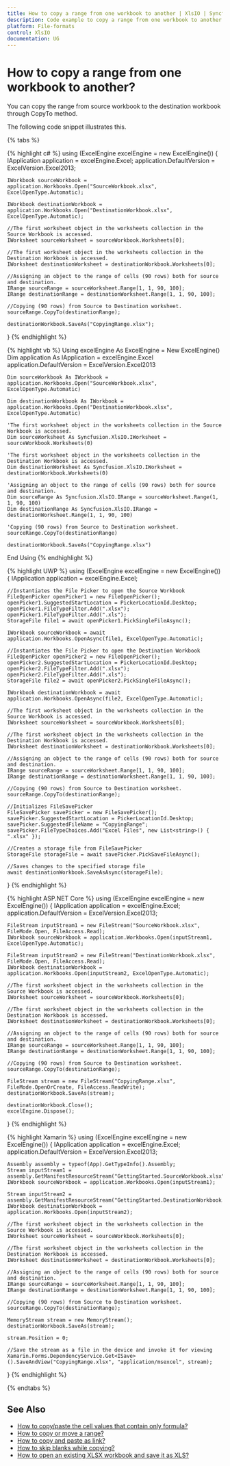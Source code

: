 ```yaml
---
title: How to copy a range from one workbook to another | XlsIO | Syncfusion
description: Code example to copy a range from one workbook to another using Syncfusion .NET Excel library (XlsIO).
platform: File-formats
control: XlsIO
documentation: UG
---
```


# How to copy a range from one workbook to another?

You can copy the range from source workbook to the destination workbook through CopyTo method. 

The following code snippet illustrates this.

{% tabs %}  

{% highlight c# %}
using (ExcelEngine excelEngine = new ExcelEngine())
{
    IApplication application = excelEngine.Excel;
    application.DefaultVersion = ExcelVersion.Excel2013;

    IWorkbook sourceWorkbook = application.Workbooks.Open("SourceWorkbook.xlsx", ExcelOpenType.Automatic);

    IWorkbook destinationWorkbook = application.Workbooks.Open("DestinationWorkbook.xlsx", ExcelOpenType.Automatic);

    //The first worksheet object in the worksheets collection in the Source Workbook is accessed.
    IWorksheet sourceWorksheet = sourceWorkbook.Worksheets[0];

    //The first worksheet object in the worksheets collection in the Destination Workbook is accessed.
    IWorksheet destinationWorksheet = destinationWorkbook.Worksheets[0];

    //Assigning an object to the range of cells (90 rows) both for source and destination.
    IRange sourceRange = sourceWorksheet.Range[1, 1, 90, 100];
    IRange destinationRange = destinationWorksheet.Range[1, 1, 90, 100];

    //Copying (90 rows) from Source to Destination worksheet.
    sourceRange.CopyTo(destinationRange);

    destinationWorkbook.SaveAs("CopyingRange.xlsx");
}
{% endhighlight %}


{% highlight vb %}
Using excelEngine As ExcelEngine = New ExcelEngine()
    Dim application As IApplication = excelEngine.Excel
    application.DefaultVersion = ExcelVersion.Excel2013

    Dim sourceWorkbook As IWorkbook = application.Workbooks.Open("SourceWorkbook.xlsx", ExcelOpenType.Automatic)

    Dim destinationWorkbook As IWorkbook = application.Workbooks.Open("DestinationWorkbook.xlsx", ExcelOpenType.Automatic)

    'The first worksheet object in the worksheets collection in the Source Workbook is accessed.
    Dim sourceWorksheet As Syncfusion.XlsIO.IWorksheet = sourceWorkbook.Worksheets(0)

    'The first worksheet object in the worksheets collection in the Destination Workbook is accessed.
    Dim destinationWorksheet As Syncfusion.XlsIO.IWorksheet = destinationWorkbook.Worksheets(0)

    'Assigning an object to the range of cells (90 rows) both for source and destination.
    Dim sourceRange As Syncfusion.XlsIO.IRange = sourceWorksheet.Range(1, 1, 90, 100)
    Dim destinationRange As Syncfusion.XlsIO.IRange = destinationWorksheet.Range(1, 1, 90, 100)

    'Copying (90 rows) from Source to Destination worksheet.
    sourceRange.CopyTo(destinationRange)

    destinationWorkbook.SaveAs("CopyingRange.xlsx")
End Using
{% endhighlight %}

{% highlight UWP %}
using (ExcelEngine excelEngine = new ExcelEngine())
{
    IApplication application = excelEngine.Excel;

    //Instantiates the File Picker to open the Source Workbook
    FileOpenPicker openPicker1 = new FileOpenPicker();
    openPicker1.SuggestedStartLocation = PickerLocationId.Desktop;
    openPicker1.FileTypeFilter.Add(".xlsx");
    openPicker1.FileTypeFilter.Add(".xls");
    StorageFile file1 = await openPicker1.PickSingleFileAsync();

    IWorkbook sourceWorkbook = await application.Workbooks.OpenAsync(file1, ExcelOpenType.Automatic);

    //Instantiates the File Picker to open the Destination Workbook
    FileOpenPicker openPicker2 = new FileOpenPicker();
    openPicker2.SuggestedStartLocation = PickerLocationId.Desktop;
    openPicker2.FileTypeFilter.Add(".xlsx");
    openPicker2.FileTypeFilter.Add(".xls");
    StorageFile file2 = await openPicker2.PickSingleFileAsync();

    IWorkbook destinationWorkbook = await application.Workbooks.OpenAsync(file2, ExcelOpenType.Automatic);

    //The first worksheet object in the worksheets collection in the Source Workbook is accessed.
    IWorksheet sourceWorksheet = sourceWorkbook.Worksheets[0];

    //The first worksheet object in the worksheets collection in the Destination Workbook is accessed.
    IWorksheet destinationWorksheet = destinationWorkbook.Worksheets[0];

    //Assigning an object to the range of cells (90 rows) both for source and destination.
    IRange sourceRange = sourceWorksheet.Range[1, 1, 90, 100];
    IRange destinationRange = destinationWorksheet.Range[1, 1, 90, 100];

    //Copying (90 rows) from Source to Destination worksheet.
    sourceRange.CopyTo(destinationRange);

    //Initializes FileSavePicker
    FileSavePicker savePicker = new FileSavePicker();
    savePicker.SuggestedStartLocation = PickerLocationId.Desktop;
    savePicker.SuggestedFileName = "CopyingRange";
    savePicker.FileTypeChoices.Add("Excel Files", new List<string>() { ".xlsx" });

    //Creates a storage file from FileSavePicker
    StorageFile storageFile = await savePicker.PickSaveFileAsync();

    //Saves changes to the specified storage file
    await destinationWorkbook.SaveAsAsync(storageFile);
}
{% endhighlight %}

{% highlight ASP.NET Core %}
using (ExcelEngine excelEngine = new ExcelEngine())
{
    IApplication application = excelEngine.Excel;
    application.DefaultVersion = ExcelVersion.Excel2013;

    FileStream inputStream1 = new FileStream("SourceWorkbook.xlsx", FileMode.Open, FileAccess.Read);
    IWorkbook sourceWorkbook = application.Workbooks.Open(inputStream1, ExcelOpenType.Automatic);

    FileStream inputStream2 = new FileStream("DestinationWorkbook.xlsx", FileMode.Open, FileAccess.Read);
    IWorkbook destinationWorkbook = application.Workbooks.Open(inputStream2, ExcelOpenType.Automatic);

    //The first worksheet object in the worksheets collection in the Source Workbook is accessed.
    IWorksheet sourceWorksheet = sourceWorkbook.Worksheets[0];

    //The first worksheet object in the worksheets collection in the Destination Workbook is accessed.
    IWorksheet destinationWorksheet = destinationWorkbook.Worksheets[0];

    //Assigning an object to the range of cells (90 rows) both for source and destination.
    IRange sourceRange = sourceWorksheet.Range[1, 1, 90, 100];
    IRange destinationRange = destinationWorksheet.Range[1, 1, 90, 100];

    //Copying (90 rows) from Source to Destination worksheet.
    sourceRange.CopyTo(destinationRange);

    FileStream stream = new FileStream("CopyingRange.xlsx", FileMode.OpenOrCreate, FileAccess.ReadWrite);
    destinationWorkbook.SaveAs(stream);

    destinationWorkbook.Close();
    excelEngine.Dispose();
}
{% endhighlight %}

{% highlight Xamarin %}
using (ExcelEngine excelEngine = new ExcelEngine())
{
    IApplication application = excelEngine.Excel;
    application.DefaultVersion = ExcelVersion.Excel2013;

    Assembly assembly = typeof(App).GetTypeInfo().Assembly;
    Stream inputStream1 = assembly.GetManifestResourceStream("GettingStarted.SourceWorkbook.xlsx");
    IWorkbook sourceWorkbook = application.Workbooks.Open(inputStream1);

    Stream inputStream2 = assembly.GetManifestResourceStream("GettingStarted.DestinationWorkbook.xlsx");
    IWorkbook destinationWorkbook = application.Workbooks.Open(inputStream2);

    //The first worksheet object in the worksheets collection in the Source Workbook is accessed.
    IWorksheet sourceWorksheet = sourceWorkbook.Worksheets[0];

    //The first worksheet object in the worksheets collection in the Destination Workbook is accessed.
    IWorksheet destinationWorksheet = destinationWorkbook.Worksheets[0];

    //Assigning an object to the range of cells (90 rows) both for source and destination.
    IRange sourceRange = sourceWorksheet.Range[1, 1, 90, 100];
    IRange destinationRange = destinationWorksheet.Range[1, 1, 90, 100];

    //Copying (90 rows) from Source to Destination worksheet.
    sourceRange.CopyTo(destinationRange);

    MemoryStream stream = new MemoryStream();
    destinationWorkbook.SaveAs(stream);

    stream.Position = 0;

    //Save the stream as a file in the device and invoke it for viewing
    Xamarin.Forms.DependencyService.Get<ISave>().SaveAndView("CopyingRange.xlsx", "application/msexcel", stream);
}
{% endhighlight %}

{% endtabs %}  

## See Also

* [How to copy/paste the cell values that contain only formula?](https://help.syncfusion.com/file-formats/xlsio/faqs/how-to-copy-paste-the-cell-values-that-contain-only-formula)
* [How to copy or move a range?](https://help.syncfusion.com/file-formats/xlsio/worksheet-cells-manipulation#copy-or-move-a-range)
* [How to copy and paste as link?](https://help.syncfusion.com/file-formats/xlsio/worksheet-cells-manipulation#copy-and-paste-as-link)
* [How to skip blanks while copying?](https://help.syncfusion.com/file-formats/xlsio/worksheet-cells-manipulation#skip-blanks-while-copying)
* [How to open an existing XLSX workbook and save it as XLS?](https://help.syncfusion.com/file-formats/xlsio/faqs/how-to-open-an-existing-xlsx-workbook-and-save-it-as-xls)
